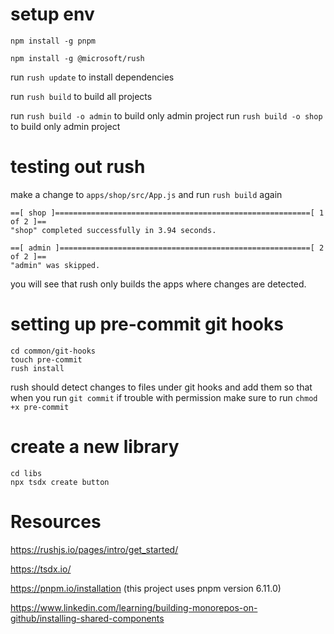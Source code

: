 # setup env
``npm install -g pnpm``

``npm install -g @microsoft/rush``

run ``rush update`` to install dependencies

run ``rush build`` to build all projects

run ``rush build -o admin`` to build only admin project
run ``rush build -o shop`` to build only admin project


# testing out rush
make a change to ``apps/shop/src/App.js`` and run ``rush build`` again
```
==[ shop ]=========================================================[ 1 of 2 ]==
"shop" completed successfully in 3.94 seconds.

==[ admin ]========================================================[ 2 of 2 ]==
"admin" was skipped.
```
you will see that rush only builds the apps where changes are detected. 

# setting up pre-commit git hooks
```
cd common/git-hooks
touch pre-commit 
rush install
```
rush should detect changes to files under git hooks 
and add them so that when you run ``git commit``
if trouble with permission make sure to run ``chmod +x pre-commit``

# create a new library
```
cd libs
npx tsdx create button
```



# Resources
https://rushjs.io/pages/intro/get_started/

https://tsdx.io/

https://pnpm.io/installation
(this project uses pnpm version 6.11.0)

https://www.linkedin.com/learning/building-monorepos-on-github/installing-shared-components

